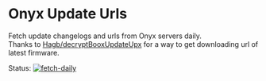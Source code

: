 # Onyx Update Urls

Fetch update changelogs and urls from Onyx servers daily.  
Thanks to [Hagb/decryptBooxUpdateUpx](https://github.com/Hagb/decryptBooxUpdateUpx) for a way to get downloading url of latest firmware.  

Status: [![fetch-daily](https://github.com/amenekowo/onyx-ota-links/actions/workflows/fetch-weekly.yml/badge.svg)](https://github.com/amenekowo/onyx-ota-links/actions/workflows/fetch-daily.yml)  
